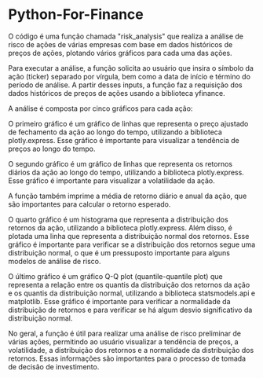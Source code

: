 # Python-For-Finance
O código é uma função chamada "risk_analysis" que realiza a análise de risco de ações de várias empresas com base em dados históricos de preços de ações, plotando vários gráficos para cada uma das ações.

Para executar a análise, a função solicita ao usuário que insira o símbolo da ação (ticker) separado por vírgula, bem como a data de início e término do período de análise. A partir desses inputs, a função faz a requisição dos dados históricos de preços de ações usando a biblioteca yfinance.

A análise é composta por cinco gráficos para cada ação:

O primeiro gráfico é um gráfico de linhas que representa o preço ajustado de fechamento da ação ao longo do tempo, utilizando a biblioteca plotly.express. Esse gráfico é importante para visualizar a tendência de preços ao longo do tempo.

O segundo gráfico é um gráfico de linhas que representa os retornos diários da ação ao longo do tempo, utilizando a biblioteca plotly.express. Esse gráfico é importante para visualizar a volatilidade da ação.

A função também imprime a média de retorno diário e anual da ação, que são importantes para calcular o retorno esperado.

O quarto gráfico é um histograma que representa a distribuição dos retornos da ação, utilizando a biblioteca plotly.express. Além disso, é plotada uma linha que representa a distribuição normal dos retornos. Esse gráfico é importante para verificar se a distribuição dos retornos segue uma distribuição normal, o que é um pressuposto importante para alguns modelos de análise de risco.

O último gráfico é um gráfico Q-Q plot (quantile-quantile plot) que representa a relação entre os quantis da distribuição dos retornos da ação e os quantis da distribuição normal, utilizando a biblioteca statsmodels.api e matplotlib. Esse gráfico é importante para verificar a normalidade da distribuição de retornos e para verificar se há algum desvio significativo da distribuição normal.

No geral, a função é útil para realizar uma análise de risco preliminar de várias ações, permitindo ao usuário visualizar a tendência de preços, a volatilidade, a distribuição dos retornos e a normalidade da distribuição dos retornos. Essas informações são importantes para o processo de tomada de decisão de investimento.
